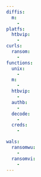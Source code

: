 ```yaml
---
diffis:
  m:
    -
platfs:
  htbvip:
    -
curls:
  ransom:
    -
functions:
  unix:
    -
  m:
    -
  htbvip:
    -
  authb:
    -
  decode:
    -
  creds:
    -

wals:
  ransomwu:
    -
  ransomvi:
    -
---
```

